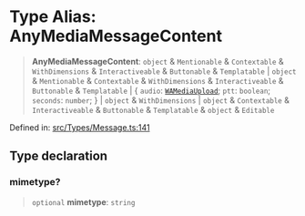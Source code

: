 # Type Alias: AnyMediaMessageContent

> **AnyMediaMessageContent**: `object` & `Mentionable` & `Contextable` & `WithDimensions` & `Interactiveable` & `Buttonable` & `Templatable` \| `object` & `Mentionable` & `Contextable` & `WithDimensions` & `Interactiveable` & `Buttonable` & `Templatable` \| \{ `audio`: [`WAMediaUpload`](WAMediaUpload.md); `ptt`: `boolean`; `seconds`: `number`; \} \| `object` & `WithDimensions` \| `object` & `Contextable` & `Interactiveable` & `Buttonable` & `Templatable` & `object` & `Editable`

Defined in: [src/Types/Message.ts:141](https://github.com/Fokusdotid/bail/blob/cf6cc85134e12081bc635cea02cc0eee74033a81/src/Types/Message.ts#L141)

## Type declaration

### mimetype?

> `optional` **mimetype**: `string`
